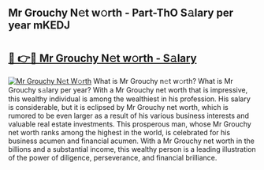 ## Mr Grouchy N𝚎t w𝚘rth - Part-ThO S𝚊lary per year mKEDJ

# <h2><a href="http://gc36xxw.nevu.top/?p=Mr+Grouchy">🔗 👉🔴 Mr Grouchy N𝚎t w𝚘rth - S𝚊lary</a></h2>

[![Mr Grouchy N𝚎t W𝚘rth](https://i.imgur.com/Oavwk0R.jpeg)](http://gc36xxw.nevu.top/?p=Mr+Grouchy)
What is Mr Grouchy n𝚎t w𝚘rth? What is Mr Grouchy s𝚊lary per year?
With a Mr Grouchy net worth that is impressive, this wealthy individual is among the wealthiest in his profession. His salary is considerable, but it is eclipsed by Mr Grouchy net worth, which is rumored to be even larger as a result of his various business interests and valuable real estate investments. This prosperous man, whose Mr Grouchy net worth ranks among the highest in the world, is celebrated for his business acumen and financial acumen. With a Mr Grouchy net worth in the billions and a substantial income, this wealthy person is a leading illustration of the power of diligence, perseverance, and financial brilliance.
